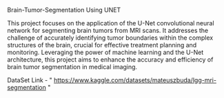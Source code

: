 Brain-Tumor-Segmentation Using UNET

This project focuses on the application of the U-Net convolutional neural network for segmenting brain tumors from MRI scans. It addresses the challenge of accurately identifying tumor boundaries within the complex structures of the brain, crucial for effective treatment planning and monitoring. Leveraging the power of machine learning and the U-Net architecture, this project aims to enhance the accuracy and efficiency of brain tumor segmentation in medical imaging.

DataSet Link - " https://www.kaggle.com/datasets/mateuszbuda/lgg-mri-segmentation "

